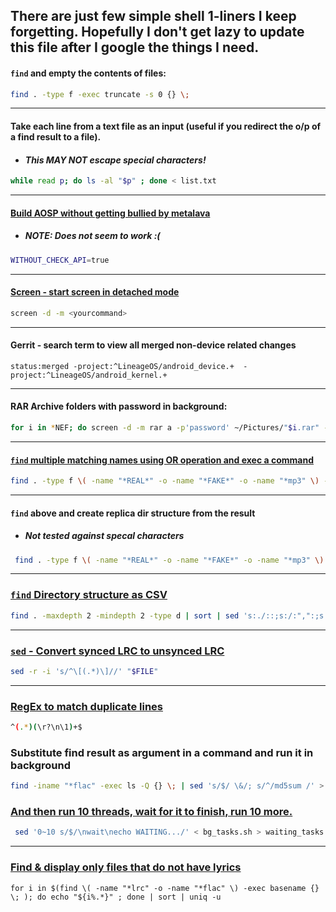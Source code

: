 ## There are just few simple shell 1-liners I keep forgetting. Hopefully I don't get lazy to update this file after I google the things I need.

#### `find` and empty the contents of files:

```bash
find . -type f -exec truncate -s 0 {} \;
```
---
#### Take each line from a text file as an input (useful if you redirect the o/p of a find result to a file).
 - #### *This MAY NOT escape special characters!*
```bash
while read p; do ls -al "$p" ; done < list.txt
```
---
#### [Build AOSP without getting bullied by metalava](https://sx.ix5.org/info/building-android/#fnref:2)
 - ##### *NOTE: Does not seem to work :(*
```bash
WITHOUT_CHECK_API=true
```
---
#### [Screen - start screen in detached mode](https://superuser.com/a/454914)
```bash
screen -d -m <yourcommand>
```
---
#### Gerrit - search term to view all merged non-device related changes
```
status:merged -project:^LineageOS/android_device.+  -project:^LineageOS/android_kernel.+
```
---
#### RAR Archive folders with password in background:
```bash
for i in *NEF; do screen -d -m rar a -p'password' ~/Pictures/"$i.rar" -m0 -v500M -r "$i"/* ; done
```
---
#### [`find` multiple matching names using OR operation and exec a command](https://unix.stackexchange.com/a/50613)
```bash
find . -type f \( -name "*REAL*" -o -name "*FAKE*" -o -name "*mp3" \) -exec basename {} \;
```
---
#### `find` above and create replica dir structure from the result
 - ##### *Not tested against specal characters*
```bash
 find . -type f \( -name "*REAL*" -o -name "*FAKE*" -o -name "*mp3" \) -exec dirname {} \; | xargs -I {} bash -c 'mkdir -p ./FAKES/"{}"'
```
---
### [`find` Directory structure as CSV](https://stackoverflow.com/a/58606757)
```bash
find . -maxdepth 2 -mindepth 2 -type d | sort | sed 's:./::;s:/:",":;s:^:":;s:$:":g;' > file.csv
```
---
### [`sed` - Convert synced LRC to unsynced LRC](https://unix.stackexchange.com/a/187894/261206)
```bash
sed -r -i 's/^\[(.*)\]//' "$FILE"
```
---
### [RegEx to match duplicate lines](https://stackoverflow.com/questions/1573361)
```bash
^(.*)(\r?\n\1)+$
```

### Substitute find result as argument in a command and run it in background
```bash
find -iname "*flac" -exec ls -Q {} \; | sed 's/$/ \&/; s/^/md5sum /' > ~/tmp/bg_tasks.sh
```

### [And then run 10 threads, wait for it to finish, run 10 more.](https://stackoverflow.com/questions/356100/how-to-wait-in-bash-for-several-subprocesses-to-finish-and-return-exit-code-0)
```bash
 sed '0~10 s/$/\nwait\necho WAITING.../' < bg_tasks.sh > waiting_tasks.sh
```
---
### [Find & display only files that do not have lyrics](https://stackoverflow.com/questions/23740545/how-to-print-only-the-unique-lines-in-bash)
```
for i in $(find \( -name "*lrc" -o -name "*flac" \) -exec basename {} \; ); do echo "${i%.*}" ; done | sort | uniq -u
```

